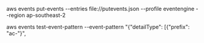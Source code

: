 aws events put-events --entries file://putevents.json --profile eventengine --region ap-southeast-2


aws events test-event-pattern --event-pattern "{\"detailType\": [{\"prefix\": \"ac-\"}", 